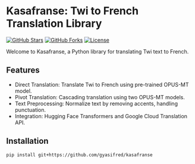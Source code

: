 # Kasafranse: Twi to French Translation Library

[![GitHub Stars](https://img.shields.io/github/stars/gyasifred/kasafranse)](https://github.com/gyasifred/kasafranse/stargazers)
[![GitHub Forks](https://img.shields.io/github/forks/gyasifred/kasafranse)](https://github.com/gyasifred/kasafranse/network/members)
[![License](https://img.shields.io/github/license/gyasifred/kasafranse)](https://github.com/gyasifred/kasafranse/blob/main/LICENSE)

Welcome to Kasafranse, a Python library for translating Twi text to French. 

## Features

- Direct Translation: Translate Twi to French using pre-trained OPUS-MT model.
- Pivot Translation: Cascading translation using two OPUS-MT models.
- Text Preprocessing: Normalize text by removing accents, handling punctuation.
- Integration: Hugging Face Transformers and Google Cloud Translation API.

## Installation

```bash
pip install git+https://github.com/gyasifred/kasafranse
```
